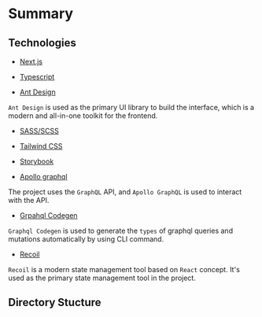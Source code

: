 # Summary

## Technologies

- [Next.js](https://nextjs.org/docs)

- [Typescript](https://www.typescriptlang.org/docs/)

- [Ant Design](https://ant.design/)

`Ant Design` is used as the primary UI library to build the interface, which is a modern and all-in-one toolkit for the frontend.

- [SASS/SCSS](https://sass-lang.com/documentation/)

- [Tailwind CSS](https://tailwindcss.com/)

- [Storybook](https://storybook.js.org/)

- [Apollo graphql](https://www.apollographql.com/docs/react)

The project uses the `GraphQL` API, and `Apollo GraphQL` is used to interact with the API.

- [Grpahql Codegen](https://www.npmjs.com/package/graphql-codegen)

`Graphql Codegen` is used to generate the `types` of graphql queries and mutations automatically by using CLI command.

- [Recoil](https://recoiljs.org/docs)

`Recoil` is a modern state management tool based on `React` concept. It's used as the primary state management tool in the project.

## Directory Stucture
